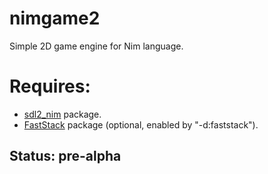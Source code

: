 nimgame2
========

Simple 2D game engine for Nim language.

Requires:
=========
* [sdl2_nim](https://github.com/Vladar4/sdl2_nim) package.
* [FastStack](https://github.com/Vladar4/FastStack) package (optional, enabled by "-d:faststack").

Status: pre-alpha
-----------------
